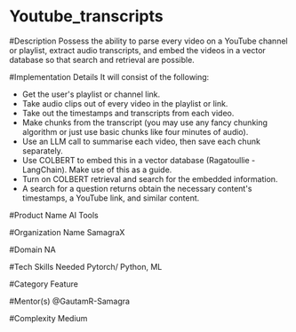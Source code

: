 # Youtube_transcripts

#Description
Possess the ability to parse every video on a YouTube channel or playlist, extract audio transcripts, and embed the videos in a vector database so that search and retrieval are possible.

#Implementation Details
It will consist of the following:

* Get the user's playlist or channel link.
* Take audio clips out of every video in the playlist or link.
* Take out the timestamps and transcripts from each video.
* Make chunks from the transcript (you may use any fancy chunking algorithm or just use basic chunks like four minutes of audio).
* Use an LLM call to summarise each video, then save each chunk separately.
* Use COLBERT to embed this in a vector database (Ragatoullie - LangChain). Make use of this as a guide.
* Turn on COLBERT retrieval and search for the embedded information.
* A search for a question returns obtain the necessary content's timestamps, a YouTube link, and similar content.

#Product Name
AI Tools

#Organization Name
SamagraX

#Domain
NA

#Tech Skills Needed
Pytorch/ Python, ML

#Category
Feature

#Mentor(s)
@GautamR-Samagra

#Complexity
Medium

